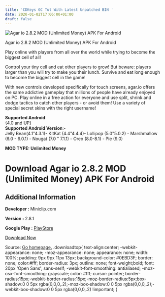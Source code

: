 ```yaml
---
title: 'CDKeys GC Tut With Latest Unpatched BIN '
date: 2020-01-02T17:06:00+01:00
draft: false
---
```


![Agar io 2.8.2 MOD (Unlimited Money) APK For Android](https://i2.wp.com/apkhome.net/wp-content/uploads/2020/01/Agar-io-2.8.2-MOD-Unlimited-Money.png "Agar io 2.8.2 MOD (Unlimited Money) APK For Android")

  

Agar io 2.8.2 MOD (Unlimited Money) APK For Android

Play online with players from all over the world while trying to become the biggest cell of all!

Control your tiny cell and eat other players to grow! But beware: players larger than you will try to make you their lunch. Survive and eat long enough to become the biggest cell in the game!

With new controls developed specifically for touch screens, agar.io offers the same addictive gameplay that millions of people have already enjoyed on PC. Play online in a free action for everyone and use split, shrink and dodge tactics to catch other players - or avoid them! Use a variety of special secret skins with the right username!

**Supported Android**  
{4.0 and UP}  
**Supported Android Version**:-  
Jelly Bean(4.1"4.3.1)- KitKat (4.4"4.4.4)- Lollipop (5.0"5.0.2) - Marshmallow (6.0 - 6.0.1) - Nougat (7.0 " 7.1.1) - Oreo (8.0-8.1) - Pie (9.0)

**MOD TYPE: Unlimited Money**

Download Agar io 2.8.2 MOD (Unlimited Money) APK For Android
============================================================

Additional Information
----------------------

**Developer :** Miniclip.com

**Version :** 2.8.1

**Google Play :** [PlayStore](https://play.google.com/store/apps/details?id=com.miniclip.agar.io)

  

[Download Now](https://store4app.co/post/agar-io-2-8-2-mod-unlimited-money-apk-for-android_1577981641)

  
Source: [Go homepage.](https://store4app.co/post/agar-io-2-8-2-mod-unlimited-money-apk-for-android_1577981641) .downloadtop{ text-align:center; -webkit-appearance: none; -moz-appearance: none; appearance: none; width: 100%; padding: 9px 9px 11px 13px; background-color: #0EBD3F; border: none; color:#fff; border-radius: 3px; outline: none; font-weight;bold; font: 20px 'Open Sans', sans-serif; -webkit-font-smoothing: antialiased; -moz-osx-font-smoothing: grayscale; color: #fff; cursor: pointer; border-radius:15px;-webkit-border-radius:15px;-moz-border-radius:5px;box-shadow:0 0 5px rgba(0,0,0,.2);-moz-box-shadow:0 0 5px rgba(0,0,0,.2);-webkit-box-shadow:0 0 5px rgba(0,0,0,.2) !important; }